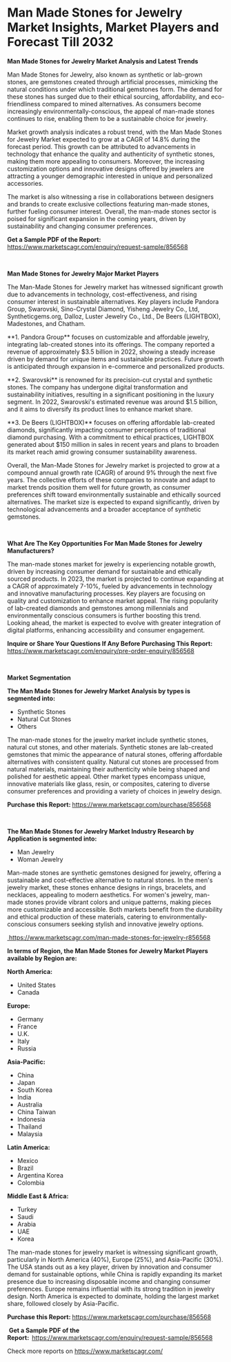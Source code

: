 <p><h1>Man Made Stones for Jewelry Market Insights, Market Players and Forecast Till 2032</h1></p><p><strong>Man Made Stones for Jewelry Market Analysis and Latest Trends</strong></p>
<p><p>Man Made Stones for Jewelry, also known as synthetic or lab-grown stones, are gemstones created through artificial processes, mimicking the natural conditions under which traditional gemstones form. The demand for these stones has surged due to their ethical sourcing, affordability, and eco-friendliness compared to mined alternatives. As consumers become increasingly environmentally-conscious, the appeal of man-made stones continues to rise, enabling them to be a sustainable choice for jewelry.</p><p>Market growth analysis indicates a robust trend, with the Man Made Stones for Jewelry Market expected to grow at a CAGR of 14.8% during the forecast period. This growth can be attributed to advancements in technology that enhance the quality and authenticity of synthetic stones, making them more appealing to consumers. Moreover, the increasing customization options and innovative designs offered by jewelers are attracting a younger demographic interested in unique and personalized accessories. </p><p>The market is also witnessing a rise in collaborations between designers and brands to create exclusive collections featuring man-made stones, further fueling consumer interest. Overall, the man-made stones sector is poised for significant expansion in the coming years, driven by sustainability and changing consumer preferences.</p></p>
<p><strong>Get a Sample PDF of the Report:&nbsp;</strong> <a href="https://www.marketscagr.com/enquiry/request-sample/856568?utm_campaign=2660&utm_medium=2&utm_source=Github&utm_content=ia&utm_term=04042025&utm_id=man-made-stones-for-jewelry">https://www.marketscagr.com/enquiry/request-sample/856568</a></p>
<p>&nbsp;</p>
<p><strong>Man Made Stones for Jewelry Major Market Players</strong></p>
<p><p>The Man-Made Stones for Jewelry market has witnessed significant growth due to advancements in technology, cost-effectiveness, and rising consumer interest in sustainable alternatives. Key players include Pandora Group, Swarovski, Sino-Crystal Diamond, Yisheng Jewelry Co., Ltd, Syntheticgems.org, Dalloz, Luster Jewelry Co., Ltd., De Beers (LIGHTBOX), Madestones, and Chatham.</p><p>**1. Pandora Group** focuses on customizable and affordable jewelry, integrating lab-created stones into its offerings. The company reported a revenue of approximately $3.5 billion in 2022, showing a steady increase driven by demand for unique items and sustainable practices. Future growth is anticipated through expansion in e-commerce and personalized products.</p><p>**2. Swarovski** is renowned for its precision-cut crystal and synthetic stones. The company has undergone digital transformation and sustainability initiatives, resulting in a significant positioning in the luxury segment. In 2022, Swarovski's estimated revenue was around $1.5 billion, and it aims to diversify its product lines to enhance market share.</p><p>**3. De Beers (LIGHTBOX)** focuses on offering affordable lab-created diamonds, significantly impacting consumer perceptions of traditional diamond purchasing. With a commitment to ethical practices, LIGHTBOX generated about $150 million in sales in recent years and plans to broaden its market reach amid growing consumer sustainability awareness.</p><p>Overall, the Man-Made Stones for Jewelry market is projected to grow at a compound annual growth rate (CAGR) of around 9% through the next five years. The collective efforts of these companies to innovate and adapt to market trends position them well for future growth, as consumer preferences shift toward environmentally sustainable and ethically sourced alternatives. The market size is expected to expand significantly, driven by technological advancements and a broader acceptance of synthetic gemstones.</p></p>
<p>&nbsp;</p>
<p><strong>What Are The Key Opportunities For Man Made Stones for Jewelry Manufacturers?</strong></p>
<p><p>The man-made stones market for jewelry is experiencing notable growth, driven by increasing consumer demand for sustainable and ethically sourced products. In 2023, the market is projected to continue expanding at a CAGR of approximately 7-10%, fueled by advancements in technology and innovative manufacturing processes. Key players are focusing on quality and customization to enhance market appeal. The rising popularity of lab-created diamonds and gemstones among millennials and environmentally conscious consumers is further boosting this trend. Looking ahead, the market is expected to evolve with greater integration of digital platforms, enhancing accessibility and consumer engagement.</p></p>
<p><strong>Inquire or Share Your Questions If Any Before Purchasing This Report:</strong> <a href="https://www.marketscagr.com/enquiry/pre-order-enquiry/856568?utm_campaign=2660&utm_medium=2&utm_source=Github&utm_content=ia&utm_term=04042025&utm_id=man-made-stones-for-jewelry">https://www.marketscagr.com/enquiry/pre-order-enquiry/856568</a></p>
<p>&nbsp;</p>
<p><strong>Market Segmentation</strong></p>
<p><strong>The Man Made Stones for Jewelry Market Analysis by types is segmented into:</strong></p>
<p><ul><li>Synthetic Stones</li><li>Natural Cut Stones</li><li>Others</li></ul></p>
<p><p>The man-made stones for the jewelry market include synthetic stones, natural cut stones, and other materials. Synthetic stones are lab-created gemstones that mimic the appearance of natural stones, offering affordable alternatives with consistent quality. Natural cut stones are processed from natural materials, maintaining their authenticity while being shaped and polished for aesthetic appeal. Other market types encompass unique, innovative materials like glass, resin, or composites, catering to diverse consumer preferences and providing a variety of choices in jewelry design.</p></p>
<p><strong>Purchase this Report:&nbsp;</strong><a href="https://www.marketscagr.com/purchase/856568?utm_campaign=2660&utm_medium=2&utm_source=Github&utm_content=ia&utm_term=04042025&utm_id=man-made-stones-for-jewelry">https://www.marketscagr.com/purchase/856568</a></p>
<p>&nbsp;</p>
<p><strong>The Man Made Stones for Jewelry Market Industry Research by Application is segmented into:</strong></p>
<p><ul><li>Man Jewelry</li><li>Woman Jewelry</li></ul></p>
<p><p>Man-made stones are synthetic gemstones designed for jewelry, offering a sustainable and cost-effective alternative to natural stones. In the men's jewelry market, these stones enhance designs in rings, bracelets, and necklaces, appealing to modern aesthetics. For women's jewelry, man-made stones provide vibrant colors and unique patterns, making pieces more customizable and accessible. Both markets benefit from the durability and ethical production of these materials, catering to environmentally-conscious consumers seeking stylish and innovative jewelry options.</p></p>
<p><a href="https://www.marketscagr.com/man-made-stones-for-jewelry-r856568?utm_campaign=2660&utm_medium=2&utm_source=Github&utm_content=ia&utm_term=04042025&utm_id=man-made-stones-for-jewelry">&nbsp;https://www.marketscagr.com/man-made-stones-for-jewelry-r856568</a></p>
<p><strong>In terms of Region, the Man Made Stones for Jewelry Market Players available by Region are:</strong></p>
<p>
    <p> <strong> North America: </strong>
        <ul>
            <li>United States</li>
            <li>Canada</li>
        </ul>
        </p> 
    <p> <strong> Europe: </strong>
        <ul>
            <li>Germany</li>
            <li>France</li>
            <li>U.K.</li>
            <li>Italy</li>
            <li>Russia</li>
        </ul>
        </p> 
    <p> <strong> Asia-Pacific: </strong>
        <ul>
            <li>China</li>
            <li>Japan</li>
            <li>South Korea</li>
            <li>India</li>
            <li>Australia</li>
            <li>China Taiwan</li>
            <li>Indonesia</li>
            <li>Thailand</li>
            <li>Malaysia</li>
        </ul>
        </p> 
    <p> <strong> Latin America: </strong>
        <ul>
            <li>Mexico</li>
            <li>Brazil</li>
            <li>Argentina Korea</li>
            <li>Colombia</li>
        </ul>
        </p> 
    <p> <strong> Middle East & Africa: </strong>
        <ul>
            <li>Turkey</li>
            <li>Saudi</li>
            <li>Arabia</li>
            <li>UAE</li>
            <li>Korea</li>
        </ul>
    </p>
    </p>
<p><p>The man-made stones for jewelry market is witnessing significant growth, particularly in North America (40%), Europe (25%), and Asia-Pacific (30%). The USA stands out as a key player, driven by innovation and consumer demand for sustainable options, while China is rapidly expanding its market presence due to increasing disposable income and changing consumer preferences. Europe remains influential with its strong tradition in jewelry design. North America is expected to dominate, holding the largest market share, followed closely by Asia-Pacific.</p></p>
<p><strong>Purchase this Report: </strong><a href="https://www.marketscagr.com/purchase/856568?utm_campaign=2660&utm_medium=2&utm_source=Github&utm_content=ia&utm_term=04042025&utm_id=man-made-stones-for-jewelry">https://www.marketscagr.com/purchase/856568</a></p>
<p>&nbsp;<strong>Get a Sample PDF of the Report:&nbsp;&nbsp;</strong><a href="https://www.marketscagr.com/enquiry/request-sample/856568?utm_campaign=2660&utm_medium=2&utm_source=Github&utm_content=ia&utm_term=04042025&utm_id=man-made-stones-for-jewelry">https://www.marketscagr.com/enquiry/request-sample/856568</a></p>
<p><strong></strong></p>
<p>Check more reports on <a href="https://www.marketscagr.com/?utm_campaign=2660&utm_medium=2&utm_source=Github&utm_content=ia&utm_term=04042025&utm_id=man-made-stones-for-jewelry">https://www.marketscagr.com/</a></p>